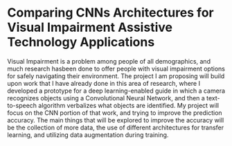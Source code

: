 # Comparing CNNs Architectures for Visual Impairment Assistive Technology Applications
Visual Impairment is a problem among people of all demographics, and much research hasbeen done to offer people with visual impairment options for safely navigating their environment. The project I am proposing will build upon work that I have already done in this area of research, where I developed a prototype for a deep learning-enabled guide in which a camera recognizes objects using a Convolutional Neural Network, and then a text-to-speech algorithm verbalizes what objects are identified. My project will focus on the CNN portion of that work, and trying to improve the prediction accuracy. The main things that will be explored to improve the accuracy will be the collection of more data, the use of different architectures for transfer learning, and utilizing data augmentation during training.
